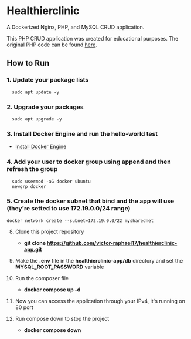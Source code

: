 # Healthierclinic

A Dockerized Nginx, PHP, and MySQL CRUD application.

This PHP CRUD application was created for educational purposes. The original PHP code can be found [here](https://codeshack.io/crud-application-php-pdo-mysql/#packages).

## How to Run

### 1. Update your package lists
      sudo apt update -y

### 2. Upgrade your packages
      sudo apt upgrade -y

### 3. Install Docker Engine and run the hello-world test
- [Install Docker Engine](https://docs.docker.com/engine/install/)
      
### 4. Add your user to docker group using append and then refresh the group
      sudo usermod -aG docker ubuntu
      newgrp docker
      
### 5. Create the docker subnet that bind and the app will use (they're setted to use 172.19.0.0/24 range)
``` docker network create --subnet=172.19.0.0/22 mysharednet ```
      
8. Clone this project repository
    - **git clone https://github.com/victor-raphael17/healthierclinic-app.git**
      
14. Make the **.env** file in the **healthierclinic-app/db** directory and set the **MYSQL_ROOT_PASSWORD** variable

14. Run the composer file
     - **docker compose up -d**
       
15. Now you can access the application through your IPv4, it's running on 80 port
   
15. Run compose down to stop the project
     - **docker compose down**
